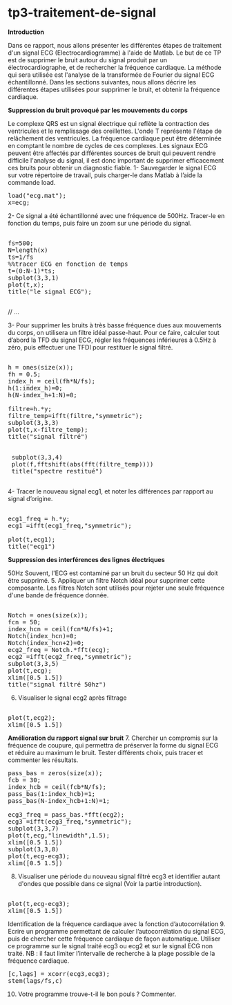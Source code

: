 # tp3-traitement-de-signal
**Introduction**

Dans ce rapport, nous allons présenter les différentes étapes de traitement d'un signal ECG (Electrocardiogramme) à l'aide de Matlab. Le but de ce TP est de supprimer le bruit autour du signal produit par un électrocardiographe, et de rechercher la fréquence cardiaque. La méthode qui sera utilisée est l'analyse de la transformée de Fourier du signal ECG échantillonné.
Dans les sections suivantes, nous allons décrire les différentes étapes utilisées pour supprimer le bruit, et obtenir la fréquence cardiaque.

**Suppression du bruit provoqué par les mouvements du corps**

Le complexe QRS est un signal électrique qui reflète la contraction des ventricules et le remplissage des oreillettes. L'onde T représente l'étape de relâchement des ventricules. La fréquence cardiaque peut être déterminée en comptant le nombre de cycles de ces complexes. 
Les signaux ECG peuvent être affectés par différentes sources de bruit qui peuvent rendre difficile l'analyse du signal, il est donc important de supprimer efficacement ces bruits pour obtenir un diagnostic fiable.
1-	Sauvegarder le signal ECG sur votre répertoire de travail, puis charger-le dans Matlab à l’aide la commande load. 

<pre>
load("ecg.mat");
x=ecg;
</pre>

2-	 Ce signal a été échantillonné avec une fréquence de 500Hz. Tracer-le en fonction du temps, puis faire un zoom sur une période du signal.

<pre>

fs=500;
N=length(x)
ts=1/fs
%%tracer ECG en fonction de temps
t=(0:N-1)*ts;
subplot(3,3,1)
plot(t,x);
title("le signal ECG");

</pre>

// …

3-	  Pour supprimer les bruits à très basse fréquence dues aux mouvements du corps, on utilisera un filtre idéal passe-haut. Pour ce faire, calculer tout d’abord la TFD du signal ECG, régler les fréquences inférieures à 0.5Hz à zéro, puis effectuer une TFDI pour restituer le signal filtré.

<pre>

h = ones(size(x));
fh = 0.5;
index_h = ceil(fh*N/fs);
h(1:index_h)=0;
h(N-index_h+1:N)=0;

filtre=h.*y;
filtre_temp=ifft(filtre,"symmetric");
subplot(3,3,3)
plot(t,x-filtre_temp);
title("signal filtré")


 subplot(3,3,4)
 plot(f,fftshift(abs(fft(filtre_temp))))
 title("spectre restitué")

</pre>

4-	  Tracer le nouveau signal ecg1, et noter les différences par rapport au signal d’origine.
<pre>

ecg1_freq = h.*y;
ecg1 =ifft(ecg1_freq,"symmetric");

plot(t,ecg1);
title("ecg1")
</pre>

**Suppression des interférences des lignes électriques**

50Hz Souvent, l'ECG est contaminé par un bruit du secteur 50 Hz qui doit être supprimé. 
5. Appliquer un filtre Notch idéal pour supprimer cette composante. Les filtres Notch sont utilisés pour rejeter une seule fréquence d'une bande de fréquence donnée. 
<pre>

Notch = ones(size(x));
fcn = 50;
index_hcn = ceil(fcn*N/fs)+1;
Notch(index_hcn)=0;
Notch(index_hcn+2)=0;
ecg2_freq = Notch.*fft(ecg);
ecg2 =ifft(ecg2_freq,"symmetric");
subplot(3,3,5)
plot(t,ecg);
xlim([0.5 1.5])
title("signal filtré 50hz")
</pre>

6. Visualiser le signal ecg2 après filtrage
<pre>

plot(t,ecg2);
xlim([0.5 1.5])
</pre>

**Amélioration du rapport signal sur bruit** 
7. Chercher un compromis sur la fréquence de coupure, qui permettra de préserver la forme du signal ECG et réduire au maximum le bruit. Tester différents choix, puis tracer et commenter les résultats.
<pre>
pass_bas = zeros(size(x));
fcb = 30;
index_hcb = ceil(fcb*N/fs);
pass_bas(1:index_hcb)=1;
pass_bas(N-index_hcb+1:N)=1;

ecg3_freq = pass_bas.*fft(ecg2);
ecg3 =ifft(ecg3_freq,"symmetric");
subplot(3,3,7)
plot(t,ecg,"linewidth",1.5);
xlim([0.5 1.5])
subplot(3,3,8)
plot(t,ecg-ecg3);
xlim([0.5 1.5])
</pre>

 8. Visualiser une période du nouveau signal filtré ecg3 et identifier autant d'ondes que possible dans ce signal (Voir la partie introduction).
<pre>

plot(t,ecg-ecg3);
xlim([0.5 1.5])
</pre>
Identification de la fréquence cardiaque avec la fonction d’autocorrélation 
9. Ecrire un programme permettant de calculer l’autocorrélation du signal ECG, puis de chercher cette fréquence cardiaque de façon automatique. Utiliser ce programme sur le signal traité ecg3 ou ecg2 et sur le signal ECG non traité. NB : il faut limiter l’intervalle de recherche à la plage possible de la fréquence cardiaque. 
<pre>
[c,lags] = xcorr(ecg3,ecg3);
stem(lags/fs,c)
</pre>

10. Votre programme trouve-t-il le bon pouls ? Commenter.


